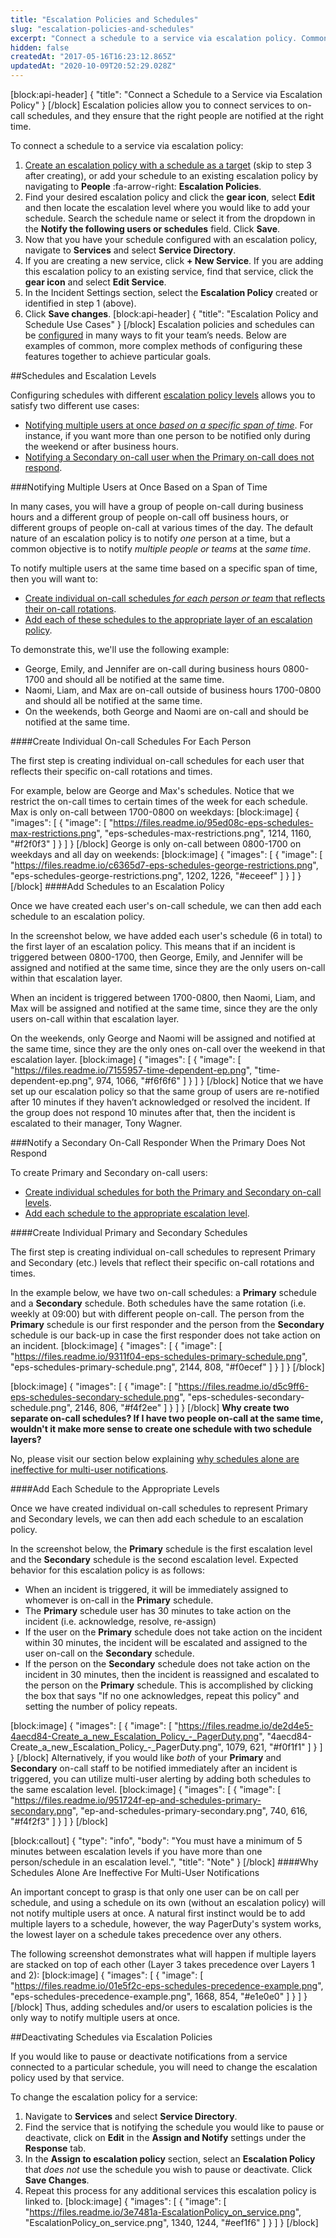 ```yaml
---
title: "Escalation Policies and Schedules"
slug: "escalation-policies-and-schedules"
excerpt: "Connect a schedule to a service via escalation policy. Common use cases and configurations between escalation policies and schedules."
hidden: false
createdAt: "2017-05-16T16:23:12.865Z"
updatedAt: "2020-10-09T20:52:29.028Z"
---
```

[block:api-header]
{
  "title": "Connect a Schedule to a Service via Escalation Policy"
}
[/block]
Escalation policies allow you to connect services to on-call schedules, and they ensure that the right people are notified at the right time. 

To connect a schedule to a service via escalation policy:

1. [Create an escalation policy with a schedule as a target](https://support.pagerduty.com/docs/escalation-policies#section-create-an-escalation-policy) (skip to step 3 after creating), or add your schedule to an existing escalation policy by navigating to **People** :fa-arrow-right: **Escalation Policies**. 
2. Find your desired escalation policy and click the **gear icon**, select **Edit** and then locate the escalation level where you would like to add your schedule. Search the schedule name or select it from the dropdown in the **Notify the following users or schedules** field. Click **Save**. 
3. Now that you have your schedule configured with an escalation policy,  navigate to **Services** and select **Service Directory**.
4. If you are creating a new service, click **+ New Service**. If you are adding this escalation policy to an existing service, find that service, click the **gear icon** and select **Edit Service**.
5. In the Incident Settings section, select the **Escalation Policy** created or identified in step 1 (above). 
6. Click **Save changes**.
[block:api-header]
{
  "title": "Escalation Policy and Schedule Use Cases"
}
[/block]
Escalation policies and schedules can be [configured](https://support.pagerduty.com/docs/escalation-policies#section-create-an-escalation-policy) in many ways to fit your team’s needs. Below are examples of common, more complex methods of configuring these features together to achieve particular goals. 

##Schedules and Escalation Levels

Configuring schedules with different [escalation policy levels](https://support.pagerduty.com/docs/escalation-policies#section-escalation-levels) allows you to satisfy two different use cases:

- [Notifying multiple users at once *based on a specific span of time*](https://support.pagerduty.com/docs/escalation-policies-and-schedules#section-notifying-multiple-users-at-once-based-on-a-span-of-time). For instance, if you want more than one person to be notified only during the weekend or after business hours. 
- [Notifying a Secondary on-call user when the Primary on-call does not respond](https://support.pagerduty.com/docs/escalation-policies-and-schedules#section-notify-a-secondary-on-call-responder-when-the-primary-does-not-respond).

###Notifying Multiple Users at Once Based on a Span of Time

In many cases, you will have a group of people on-call during business hours and a different group of people on-call off business hours, or different groups of people on-call at various times of the day. The default nature of an escalation policy is to notify *one* person at a time, but a common objective is to notify *multiple people or teams* at the *same time*. 

To notify multiple users at the same time based on a specific span of time, then you will want to: 

- [Create individual on-call schedules *for each person or team* that reflects their on-call rotations](https://support.pagerduty.com/docs/escalation-policies-and-schedules#section-create-individual-on-call-schedules-for-each-person).
- [Add each of these schedules to the appropriate layer of an escalation policy](https://support.pagerduty.com/docs/escalation-policies-and-schedules#section-add-schedules-to-an-escalation-policy).

To demonstrate this, we'll use the following example:
- George, Emily, and Jennifer are on-call during business hours 0800-1700 and should all be notified at the same time.
- Naomi, Liam, and Max are on-call outside of business hours 1700-0800 and should all be notified at the same time.
- On the weekends, both George and Naomi are on-call and should be notified at the same time.

####Create Individual On-call Schedules For Each Person

The first step is creating individual on-call schedules for each user that reflects their specific on-call rotations and times.

For example, below are George and Max's schedules. Notice that we restrict the on-call times to certain times of the week for each schedule. Max is only on-call between 1700-0800 on weekdays:
[block:image]
{
  "images": [
    {
      "image": [
        "https://files.readme.io/95ed08c-eps-schedules-max-restrictions.png",
        "eps-schedules-max-restrictions.png",
        1214,
        1160,
        "#f2f0f3"
      ]
    }
  ]
}
[/block]
George is only on-call between 0800-1700 on weekdays and all day on weekends:
[block:image]
{
  "images": [
    {
      "image": [
        "https://files.readme.io/c6365d7-eps-schedules-george-restrictions.png",
        "eps-schedules-george-restrictions.png",
        1202,
        1226,
        "#eceeef"
      ]
    }
  ]
}
[/block]
####Add Schedules to an Escalation Policy

Once we have created each user's on-call schedule, we can then add each schedule to an escalation policy.

In the screenshot below, we have added each user's schedule (6 in total) to the first layer of an escalation policy. This means that if an incident is triggered between 0800-1700, then George, Emily, and Jennifer will be assigned and notified at the same time, since they are the only users on-call within that escalation layer.

When an incident is triggered between 1700-0800, then Naomi, Liam, and Max will be assigned and notified at the same time, since they are the only users on-call within that escalation layer.

On the weekends, only George and Naomi will be assigned and notified at the same time, since they are the only ones on-call over the weekend in that escalation layer.
[block:image]
{
  "images": [
    {
      "image": [
        "https://files.readme.io/7155957-time-dependent-ep.png",
        "time-dependent-ep.png",
        974,
        1066,
        "#f6f6f6"
      ]
    }
  ]
}
[/block]
Notice that we have set up our escalation policy so that the same group of users are re-notified after 10 minutes if they haven’t acknowledged or resolved the incident. If the group does not respond 10 minutes after that, then the incident is escalated to their manager, Tony Wagner.

###Notify a Secondary On-Call Responder When the Primary Does Not Respond

To create Primary and Secondary on-call users:

- [Create individual schedules for both the Primary and Secondary on-call levels](https://support.pagerduty.com/docs/escalation-policies-and-schedules#section-create-individual-primary-and-secondary-schedules).
- [Add each schedule to the appropriate escalation level](https://support.pagerduty.com/docs/escalation-policies-and-schedules#section-add-each-schedule-to-the-appropriate-levels).

####Create Individual Primary and Secondary Schedules

The first step is creating individual on-call schedules to represent Primary and Secondary (etc.) levels that reflect their specific on-call rotations and times.

In the example below, we have two on-call schedules: a **Primary** schedule and a **Secondary** schedule. Both schedules have the same rotation (i.e. weekly at 09:00) but with different people on-call. The person from the **Primary** schedule is our first responder and the person from the **Secondary** schedule is our back-up in case the first responder does not take action on an incident.
[block:image]
{
  "images": [
    {
      "image": [
        "https://files.readme.io/9311f04-eps-schedules-primary-schedule.png",
        "eps-schedules-primary-schedule.png",
        2144,
        808,
        "#f0ecef"
      ]
    }
  ]
}
[/block]

[block:image]
{
  "images": [
    {
      "image": [
        "https://files.readme.io/d5c9ff6-eps-schedules-secondary-schedule.png",
        "eps-schedules-secondary-schedule.png",
        2146,
        806,
        "#f4f2ee"
      ]
    }
  ]
}
[/block]
**Why create two separate on-call schedules? If I have two people on-call at the same time, wouldn't it make more sense to create one schedule with two schedule layers?**

No, please visit our section below explaining [why schedules alone are ineffective for multi-user notifications](https://support.pagerduty.com/docs/escalation-policies-and-schedules#section-why-schedules-alone-are-ineffective-for-multi-user-notifications). 

####Add Each Schedule to the Appropriate Levels

Once we have created individual on-call schedules to represent Primary and Secondary levels, we can then add each schedule to an escalation policy.

In the screenshot below, the **Primary** schedule is the first escalation level and the **Secondary** schedule is the second escalation level. Expected behavior for this escalation policy is as follows:

- When an incident is triggered, it will be immediately assigned to whomever is on-call in the **Primary** schedule.
- The **Primary** schedule user has 30 minutes to take action on the incident (i.e. acknowledge, resolve, re-assign)
- If the user on the **Primary** schedule does not take action on the incident within 30 minutes, the incident will be escalated and assigned to the user on-call on the **Secondary** schedule.
- If the person on the **Secondary** schedule does not take action on the incident in 30 minutes, then the incident is reassigned and escalated to the person on the **Primary** schedule. This is accomplished by clicking the box that says "If no one acknowledges, repeat this policy" and setting the number of policy repeats.

[block:image]
{
  "images": [
    {
      "image": [
        "https://files.readme.io/de2d4e5-4aecd84-Create_a_new_Escalation_Policy_-_PagerDuty.png",
        "4aecd84-Create_a_new_Escalation_Policy_-_PagerDuty.png",
        1079,
        621,
        "#f0f1f1"
      ]
    }
  ]
}
[/block]
Alternatively, if you would like *both* of your **Primary** and **Secondary** on-call staff to be notified immediately after an incident is triggered, you can utilize multi-user alerting by adding both schedules to the same escalation level.
[block:image]
{
  "images": [
    {
      "image": [
        "https://files.readme.io/951724f-ep-and-schedules-primary-secondary.png",
        "ep-and-schedules-primary-secondary.png",
        740,
        616,
        "#f4f2f3"
      ]
    }
  ]
}
[/block]

[block:callout]
{
  "type": "info",
  "body": "You must have a minimum of 5 minutes between escalation levels if you have more than one person/schedule in an escalation level.",
  "title": "Note"
}
[/block]
####Why Schedules Alone Are Ineffective For Multi-User Notifications

An important concept to grasp is that only one user can be on call per schedule, and using a schedule on its own (without an escalation policy) will not notify multiple users at once. A natural first instinct would be to add multiple layers to a schedule, however, the way PagerDuty's system works, the lowest layer on a schedule takes precedence over any others.

The following screenshot demonstrates what will happen if multiple layers are stacked on top of each other (Layer 3 takes precedence over Layers 1 and 2):
[block:image]
{
  "images": [
    {
      "image": [
        "https://files.readme.io/01e5f2c-eps-schedules-precedence-example.png",
        "eps-schedules-precedence-example.png",
        1668,
        854,
        "#e1e0e0"
      ]
    }
  ]
}
[/block]
Thus, adding schedules and/or users to escalation policies is the only way to notify multiple users at once.

##Deactivating Schedules via Escalation Policies 


If you would like to pause or deactivate notifications from a service connected to a particular schedule, you will need to change the escalation policy used by that service.  

To change the escalation policy for a service: 

1. Navigate to **Services** and select **Service Directory**.
2. Find the service that is notifying the schedule you would like to pause or deactivate, click on **Edit** in the **Assign and Notify** settings under the **Response** tab.
3. In the **Assign to escalation policy** section, select an **Escalation Policy** that *does not* use the schedule you wish to pause or deactivate. Click **Save Changes**.
4. Repeat this process for any additional services this escalation policy is linked to.
[block:image]
{
  "images": [
    {
      "image": [
        "https://files.readme.io/3e7481a-EscalationPolicy_on_service.png",
        "EscalationPolicy_on_service.png",
        1340,
        1244,
        "#eef1f6"
      ]
    }
  ]
}
[/block]